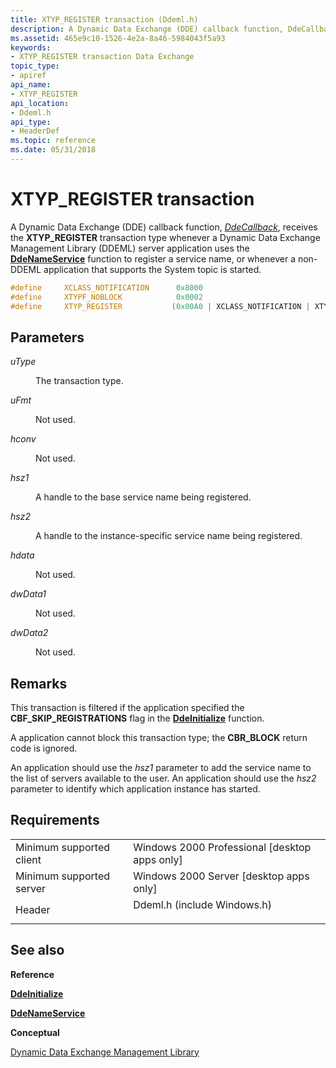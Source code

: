 ```yaml
---
title: XTYP_REGISTER transaction (Ddeml.h)
description: A Dynamic Data Exchange (DDE) callback function, DdeCallback, receives the XTYP\_REGISTER transaction type whenever a Dynamic Data Exchange Management Library (DDEML) server application uses the DdeNameService function to register a service name, or whenever a non-DDEML application that supports the System topic is started.
ms.assetid: 465e9c10-1526-4e2a-8a46-5984043f5a93
keywords:
- XTYP_REGISTER transaction Data Exchange
topic_type:
- apiref
api_name:
- XTYP_REGISTER
api_location:
- Ddeml.h
api_type:
- HeaderDef
ms.topic: reference
ms.date: 05/31/2018
---
```


# XTYP\_REGISTER transaction

A Dynamic Data Exchange (DDE) callback function, [*DdeCallback*](https://msdn.microsoft.com/en-us/library/ms648742(v=VS.85).aspx), receives the **XTYP\_REGISTER** transaction type whenever a Dynamic Data Exchange Management Library (DDEML) server application uses the [**DdeNameService**](/windows/desktop/api/Ddeml/nf-ddeml-ddenameservice) function to register a service name, or whenever a non-DDEML application that supports the System topic is started.


```C++
#define     XCLASS_NOTIFICATION      0x8000
#define     XTYPF_NOBLOCK            0x0002
#define     XTYP_REGISTER           (0x00A0 | XCLASS_NOTIFICATION | XTYPF_NOBLOCK)
```



## Parameters

<dl> <dt>

*uType* 
</dt> <dd>

The transaction type.

</dd> <dt>

*uFmt* 
</dt> <dd>

Not used.

</dd> <dt>

*hconv* 
</dt> <dd>

Not used.

</dd> <dt>

*hsz1* 
</dt> <dd>

A handle to the base service name being registered.

</dd> <dt>

*hsz2* 
</dt> <dd>

A handle to the instance-specific service name being registered.

</dd> <dt>

*hdata* 
</dt> <dd>

Not used.

</dd> <dt>

*dwData1* 
</dt> <dd>

Not used.

</dd> <dt>

*dwData2* 
</dt> <dd>

Not used.

</dd> </dl>

## Remarks

This transaction is filtered if the application specified the **CBF\_SKIP\_REGISTRATIONS** flag in the [**DdeInitialize**](/windows/desktop/api/Ddeml/nf-ddeml-ddeinitializea) function.

A application cannot block this transaction type; the **CBR\_BLOCK** return code is ignored.

An application should use the *hsz1* parameter to add the service name to the list of servers available to the user. An application should use the *hsz2* parameter to identify which application instance has started.

## Requirements



|                                     |                                                                                                        |
|-------------------------------------|--------------------------------------------------------------------------------------------------------|
| Minimum supported client<br/> | Windows 2000 Professional \[desktop apps only\]<br/>                                             |
| Minimum supported server<br/> | Windows 2000 Server \[desktop apps only\]<br/>                                                   |
| Header<br/>                   | <dl> <dt>Ddeml.h (include Windows.h)</dt> </dl> |



## See also

<dl> <dt>

**Reference**
</dt> <dt>

[**DdeInitialize**](/windows/desktop/api/Ddeml/nf-ddeml-ddeinitializea)
</dt> <dt>

[**DdeNameService**](/windows/desktop/api/Ddeml/nf-ddeml-ddenameservice)
</dt> <dt>

**Conceptual**
</dt> <dt>

[Dynamic Data Exchange Management Library](dynamic-data-exchange-management-library.md)
</dt> </dl>

 

 





